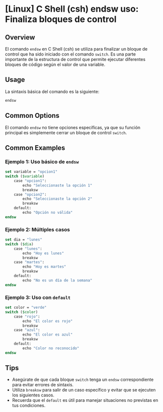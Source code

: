 # [Linux] C Shell (csh) endsw uso: Finaliza bloques de control

## Overview
El comando `endsw` en C Shell (csh) se utiliza para finalizar un bloque de control que ha sido iniciado con el comando `switch`. Es una parte importante de la estructura de control que permite ejecutar diferentes bloques de código según el valor de una variable.

## Usage
La sintaxis básica del comando es la siguiente:

```csh
endsw
```

## Common Options
El comando `endsw` no tiene opciones específicas, ya que su función principal es simplemente cerrar un bloque de control `switch`.

## Common Examples

### Ejemplo 1: Uso básico de `endsw`
```csh
set variable = "opcion1"
switch ($variable)
    case "opcion1":
        echo "Seleccionaste la opción 1"
        breaksw
    case "opcion2":
        echo "Seleccionaste la opción 2"
        breaksw
    default:
        echo "Opción no válida"
endsw
```

### Ejemplo 2: Múltiples casos
```csh
set dia = "lunes"
switch ($dia)
    case "lunes":
        echo "Hoy es lunes"
        breaksw
    case "martes":
        echo "Hoy es martes"
        breaksw
    default:
        echo "No es un día de la semana"
endsw
```

### Ejemplo 3: Uso con `default`
```csh
set color = "verde"
switch ($color)
    case "rojo":
        echo "El color es rojo"
        breaksw
    case "azul":
        echo "El color es azul"
        breaksw
    default:
        echo "Color no reconocido"
endsw
```

## Tips
- Asegúrate de que cada bloque `switch` tenga un `endsw` correspondiente para evitar errores de sintaxis.
- Utiliza `breaksw` para salir de un caso específico y evitar que se ejecuten los siguientes casos.
- Recuerda que el `default` es útil para manejar situaciones no previstas en tus condiciones.
